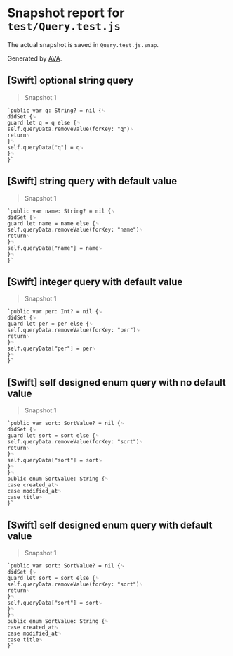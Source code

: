 # Snapshot report for `test/Query.test.js`

The actual snapshot is saved in `Query.test.js.snap`.

Generated by [AVA](https://avajs.dev).

## [Swift] optional string query

> Snapshot 1

    `public var q: String? = nil {␊
    didSet {␊
    guard let q = q else {␊
    self.queryData.removeValue(forKey: "q")␊
    return␊
    }␊
    self.queryData["q"] = q␊
    }␊
    }`

## [Swift] string query with default value

> Snapshot 1

    `public var name: String? = nil {␊
    didSet {␊
    guard let name = name else {␊
    self.queryData.removeValue(forKey: "name")␊
    return␊
    }␊
    self.queryData["name"] = name␊
    }␊
    }`

## [Swift] integer query with default value

> Snapshot 1

    `public var per: Int? = nil {␊
    didSet {␊
    guard let per = per else {␊
    self.queryData.removeValue(forKey: "per")␊
    return␊
    }␊
    self.queryData["per"] = per␊
    }␊
    }`

## [Swift] self designed enum query with no default value

> Snapshot 1

    `public var sort: SortValue? = nil {␊
    didSet {␊
    guard let sort = sort else {␊
    self.queryData.removeValue(forKey: "sort")␊
    return␊
    }␊
    self.queryData["sort"] = sort␊
    }␊
    }␊
    public enum SortValue: String {␊
    case created_at␊
    case modified_at␊
    case title␊
    }`

## [Swift] self designed enum query with default value

> Snapshot 1

    `public var sort: SortValue? = nil {␊
    didSet {␊
    guard let sort = sort else {␊
    self.queryData.removeValue(forKey: "sort")␊
    return␊
    }␊
    self.queryData["sort"] = sort␊
    }␊
    }␊
    public enum SortValue: String {␊
    case created_at␊
    case modified_at␊
    case title␊
    }`
